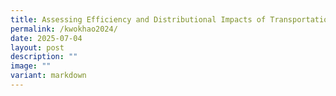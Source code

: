 ```yaml
---
title: Assessing Efficiency and Distributional Impacts of Transportation Policy
permalink: /kwokhao2024/
date: 2025-07-04
layout: post
description: ""
image: ""
variant: markdown
---
```

